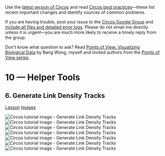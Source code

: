 Use the [latest version of Circos](/software/download/circos/) and read
[Circos best
practices](/documentation/tutorials/reference/best_practices/)—these list
recent important changes and identify sources of common problems.

If you are having trouble, post your issue to the [Circos Google
Group](https://groups.google.com/group/circos-data-visualization) and [include
all files and detailed error logs](/support/support/). Please do not email me
directly unless it is urgent—you are much more likely to receive a timely
reply from the group.

Don't know what question to ask? Read [Points of View: Visualizing Biological
Data](https://www.nature.com/nmeth/journal/v9/n12/full/nmeth.2258.html) by
Bang Wong, myself and invited authors from the [Points of View
series](https://mk.bcgsc.ca/pointsofview).

# 10 — Helper Tools

## 6\. Generate Link Density Tracks

[Lesson](/documentation/tutorials/utilities/density_tracks/lesson)
[Images](/documentation/tutorials/utilities/density_tracks/images)

![Circos tutorial image - Generate Link Density
Tracks](/documentation/tutorials/utilities/density_tracks/img/01.png) ![Circos
tutorial image - Generate Link Density
Tracks](/documentation/tutorials/utilities/density_tracks/img/02.png) ![Circos
tutorial image - Generate Link Density
Tracks](/documentation/tutorials/utilities/density_tracks/img/03.png) ![Circos
tutorial image - Generate Link Density
Tracks](/documentation/tutorials/utilities/density_tracks/img/04.png) ![Circos
tutorial image - Generate Link Density
Tracks](/documentation/tutorials/utilities/density_tracks/img/05.png) ![Circos
tutorial image - Generate Link Density
Tracks](/documentation/tutorials/utilities/density_tracks/img/06.png) ![Circos
tutorial image - Generate Link Density
Tracks](/documentation/tutorials/utilities/density_tracks/img/07.png)

